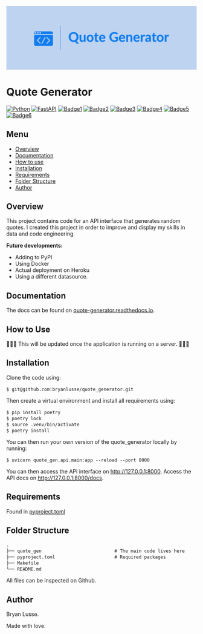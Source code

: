![Quote Generator Logo](quote_gen/resources/assets/logo.jpeg)

# Quote Generator

<div class="container">
  <div class="rubric"></div>
</div>

[![Python](https://img.shields.io/badge/python-3670A0?style=for-the-badge&logo=python&logoColor=ffdd54)]()
[![FastAPI](https://img.shields.io/badge/FastAPI-005571?style=for-the-badge&logo=fastapi)]()
[![Badge1](https://img.shields.io/pypi/v/quote_generator.svg)]()
[![Badge2](https://img.shields.io/travis/bryanlusse/quote_generator.svg)]()
[![Badge3](https://readthedocs.org/projects/quote-generator/badge/?version=latest)]()
[![Badge4](https://img.shields.io/github/languages/code-size/bryanlusse/quote_generator)]()
[![Badge5](https://img.shields.io/github/languages/count/bryanlusse/quote_generator)]()
[![Badge6](https://img.shields.io/github/last-commit/bryanlusse/quote_generator)]()

## Menu

- [Overview](#overview)
- [Documentation](#documentation)
- [How to use](#how-to-use)
- [Installation](#installation)
- [Requirements](#requirements)
- [Folder Structure](#folder-structure)
- [Author](#author)

## Overview

This project contains code for an API interface that generates random quotes. I created this project in order to improve and display my skills in data and code engineering.

**Future developments:**

- Adding to PyPI
- Using Docker
- Actual deployment on Heroku
- Using a different datasource.

## Documentation

The docs can be found on [quote-generator.readthedocs.io](https://quote-generator.readthedocs.io).

## How to Use

🚧🚧🚧 This will be updated once the application is running on a server. 🚧🚧🚧

## Installation

Clone the code using:

```shell
$ git@github.com:bryanlusse/quote_generator.git
```

Then create a virtual environment and install all requirements using:

```shell
$ pip install poetry
$ poetry lock
$ source .venv/bin/activate
$ poetry install
```

You can then run your own version of the quote_generator locally by running:

```shell
$ uvicorn quote_gen.api.main:app --reload --port 8000
```

You can then access the API interface on http://127.0.0.1:8000. Access the API docs on http://127.0.0.1:8000/docs.

## Requirements
Found in [pyproject.toml](https://github.com/bryanlusse/quote_generator/blob/master/pyproject.toml)

## Folder Structure
```
.
├── quote_gen                           # The main code lives here
├── pyproject.toml                      # Required packages
├── Makefile
└── README.md
```

All files can be inspected on Github.

## Author
Bryan Lusse.

Made with love.
